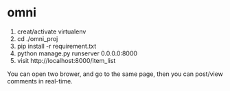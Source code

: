 # omni

1. creat/activate virtualenv
2. cd ./omni_proj
3. pip install -r requirement.txt
4. python manage.py runserver 0.0.0.0:8000
5. visit http://localhost:8000/item_list

You can open two brower, and go to the same page, then you can post/view comments in real-time.

